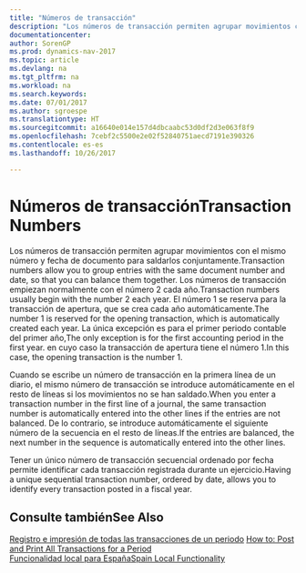 ```yaml
---
title: "Números de transacción"
description: "Los números de transacción permiten agrupar movimientos con el mismo número y fecha de documento para saldarlos conjuntamente."
documentationcenter: 
author: SorenGP
ms.prod: dynamics-nav-2017
ms.topic: article
ms.devlang: na
ms.tgt_pltfrm: na
ms.workload: na
ms.search.keywords: 
ms.date: 07/01/2017
ms.author: sgroespe
ms.translationtype: HT
ms.sourcegitcommit: a16640e014e157d4dbcaabc53d0df2d3e063f8f9
ms.openlocfilehash: 7cebf2c5500e2e02f52840751aecd7191e390326
ms.contentlocale: es-es
ms.lasthandoff: 10/26/2017

---
```

# <a name="transaction-numbers"></a><span data-ttu-id="030f8-103">Números de transacción</span><span class="sxs-lookup"><span data-stu-id="030f8-103">Transaction Numbers</span></span>
<span data-ttu-id="030f8-104">Los números de transacción permiten agrupar movimientos con el mismo número y fecha de documento para saldarlos conjuntamente.</span><span class="sxs-lookup"><span data-stu-id="030f8-104">Transaction numbers allow you to group entries with the same document number and date, so that you can balance them together.</span></span> <span data-ttu-id="030f8-105">Los números de transacción empiezan normalmente con el número 2 cada año.</span><span class="sxs-lookup"><span data-stu-id="030f8-105">Transaction numbers usually begin with the number 2 each year.</span></span> <span data-ttu-id="030f8-106">El número 1 se reserva para la transacción de apertura, que se crea cada año automáticamente.</span><span class="sxs-lookup"><span data-stu-id="030f8-106">The number 1 is reserved for the opening transaction, which is automatically created each year.</span></span> <span data-ttu-id="030f8-107">La única excepción es para el primer periodo contable del primer año,</span><span class="sxs-lookup"><span data-stu-id="030f8-107">The only exception is for the first accounting period in the first year.</span></span> <span data-ttu-id="030f8-108">en cuyo caso la transacción de apertura tiene el número 1.</span><span class="sxs-lookup"><span data-stu-id="030f8-108">In this case, the opening transaction is the number 1.</span></span>  

<span data-ttu-id="030f8-109">Cuando se escribe un número de transacción en la primera línea de un diario, el mismo número de transacción se introduce automáticamente en el resto de líneas si los movimientos no se han saldado.</span><span class="sxs-lookup"><span data-stu-id="030f8-109">When you enter a transaction number in the first line of a journal, the same transaction number is automatically entered into the other lines if the entries are not balanced.</span></span> <span data-ttu-id="030f8-110">De lo contrario, se introduce automáticamente el siguiente número de la secuencia en el resto de líneas.</span><span class="sxs-lookup"><span data-stu-id="030f8-110">If the entries are balanced, the next number in the sequence is automatically entered into the other lines.</span></span>  

<span data-ttu-id="030f8-111">Tener un único número de transacción secuencial ordenado por fecha permite identificar cada transacción registrada durante un ejercicio.</span><span class="sxs-lookup"><span data-stu-id="030f8-111">Having a unique sequential transaction number, ordered by date, allows you to identify every transaction posted in a fiscal year.</span></span>  

## <a name="see-also"></a><span data-ttu-id="030f8-112">Consulte también</span><span class="sxs-lookup"><span data-stu-id="030f8-112">See Also</span></span>  
 <span data-ttu-id="030f8-113">[Registro e impresión de todas las transacciones de un periodo](how-to-post-and-print-all-transactions-for-a-period.md) </span><span class="sxs-lookup"><span data-stu-id="030f8-113">[How to: Post and Print All Transactions for a Period](how-to-post-and-print-all-transactions-for-a-period.md) </span></span>  
 [<span data-ttu-id="030f8-114">Funcionalidad local para España</span><span class="sxs-lookup"><span data-stu-id="030f8-114">Spain Local Functionality</span></span>](spain-local-functionality.md)

